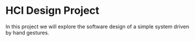 # HCI Design Project

In this project we will explore the software design of a simple system driven by hand gestures.